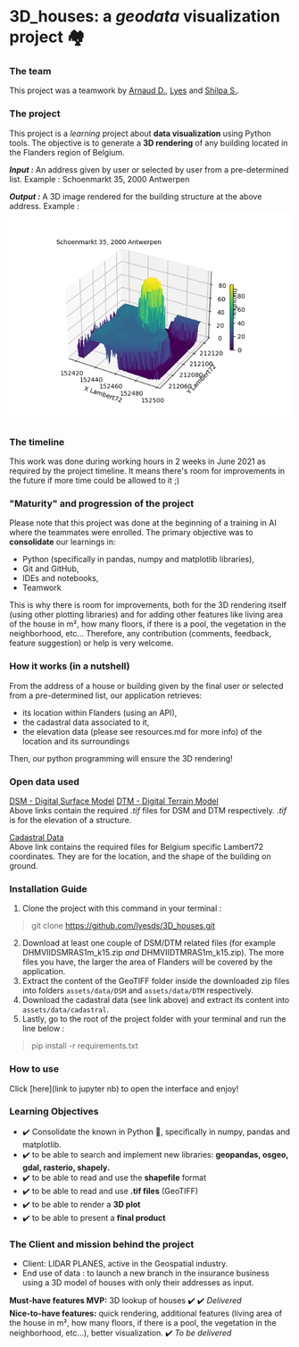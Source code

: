 # 3D_houses: a _geodata_ visualization project :houses:

### The team
This project was a teamwork by [Arnaud D.](
https://github.com/Pablousse), [Lyes](
https://github.com/lyesds) and [Shilpa S.](https://github.com/ssg-hub).
### The project
This project is a _learning_ project about **data visualization** using Python tools.
The objective is to generate a **3D rendering** of any building located in the Flanders region of Belgium.

***Input :*** An address given by user or selected by user from a pre-determined list.
Example : Schoenmarkt 35, 2000 Antwerpen

***Output :*** A 3D image rendered for the building structure at the above address.
Example :
![Schoenmarkt35](assets/Schoenmarkt%2035,%202000%20Antwerpen%20DSM%20minus%20DTM.png)

### The timeline
This work was done during working hours in 2 weeks in June 2021 as required by the project timeline.
It means there's room for improvements in the future if more time could be allowed to it ;)

### "Maturity" and progression of the project
Please note that this project was done at the beginning of a training in AI where the teammates were enrolled. The primary objective was to **consolidate** our learnings in:
- Python (specifically in pandas, numpy and matplotlib libraries),
- Git and GitHub,
- IDEs and notebooks,
- Teamwork

This is why there is room for improvements, both for the 3D rendering itself (using other plotting libraries)
and for adding other features like living area of the house in m², how many floors, if there is a pool, the vegetation in the neighborhood, etc...
Therefore, any contribution (comments, feedback, feature suggestion) or help is very welcome.

### How it works (in a nutshell)
From the address of a house or building given by the final user or selected from a pre-determined list, our application retrieves:
- its location within Flanders (using an API), 
- the cadastral data associated to it,
- the elevation data (please see resources.md for more info) of the location and its surroundings

Then, our python programming will ensure the 3D rendering!

### Open data used
[DSM - Digital Surface Model](http://www.geopunt.be/download?container=dhm-vlaanderen-ii-dsm-raster-1m&title=Digitaal%20Hoogtemodel%20Vlaanderen%20II,%20DSM,%20raster,%201m) 
[DTM - Digital Terrain Model](http://www.geopunt.be/download?container=dhm-vlaanderen-ii-dtm-raster-1m&title=Digitaal%20Hoogtemodel%20Vlaanderen%20II,%20DTM,%20raster,%201m)  
Above links contain the required _.tif_ files for DSM and DTM respectively. _.tif_ is for the elevation of a structure.

[Cadastral Data](https://eservices.minfin.fgov.be/myminfin-rest/cadastral-plan/cadastralPlan/2020/Belgium/72)  
Above link contains the required files for Belgium specific Lambert72 coordinates. They are for the location, and the shape of the building on ground.

### Installation Guide
1. Clone the project with this command in your terminal :
> git clone https://github.com/lyesds/3D_houses.git
2. Download at least one couple of DSM/DTM related files (for example DHMVIIDSMRAS1m_k15.zip _and_ DHMVIIDTMRAS1m_k15.zip). The more files you have, the larger the area of Flanders will be covered by the application.
3. Extract the content of the GeoTIFF folder inside the downloaded zip files into folders `assets/data/DSM` and `assets/data/DTM` respectively.
4. Download the cadastral data (see link above) and extract its content into `assets/data/cadastral`.
5. Lastly, go to the root of the project folder with your terminal and run the line below :
> pip install -r requirements.txt

### How to use
Click [here](link to jupyter nb) to open the interface and enjoy!


### Learning Objectives
- :heavy_check_mark: Consolidate the known in Python :snake:, specifically in numpy, pandas and matplotlib.
- :heavy_check_mark: to be able to search and implement new libraries: **geopandas, osgeo, gdal, rasterio, shapely.**
- :heavy_check_mark: to be able to read and use the **shapefile** format
- :heavy_check_mark: to be able to read and use **.tif files** (GeoTIFF)
- :heavy_check_mark: to be able to render a **3D plot**
- :heavy_check_mark: to be able to present a **final product**

### The Client and mission behind the project
- Client: LIDAR PLANES, active in the Geospatial industry.  
- End use of data : to launch a new branch in the insurance business using a 3D model of houses with only their addresses as input.

**Must-have features MVP:** 3D lookup of houses :heavy_check_mark: :heavy_check_mark: _Delivered_  
**Nice-to-have features:** quick rendering, additional features (living area of the house in m², how many floors, if there is a pool, the vegetation in the neighborhood, etc...), better visualization.  :heavy_check_mark: _To be delivered_  